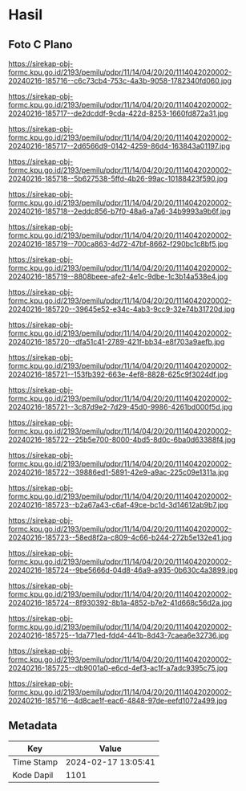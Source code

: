 # Hasil

## Foto C Plano

https://sirekap-obj-formc.kpu.go.id/2193/pemilu/pdpr/11/14/04/20/20/1114042020002-20240216-185716--c6c73cb4-753c-4a3b-9058-1782340fd060.jpg

https://sirekap-obj-formc.kpu.go.id/2193/pemilu/pdpr/11/14/04/20/20/1114042020002-20240216-185717--de2dcddf-9cda-422d-8253-1660fd872a31.jpg

https://sirekap-obj-formc.kpu.go.id/2193/pemilu/pdpr/11/14/04/20/20/1114042020002-20240216-185717--2d6566d9-0142-4259-86d4-163843a01197.jpg

https://sirekap-obj-formc.kpu.go.id/2193/pemilu/pdpr/11/14/04/20/20/1114042020002-20240216-185718--5b627538-5ffd-4b26-99ac-10188423f590.jpg

https://sirekap-obj-formc.kpu.go.id/2193/pemilu/pdpr/11/14/04/20/20/1114042020002-20240216-185718--2eddc856-b7f0-48a6-a7a6-34b9993a9b6f.jpg

https://sirekap-obj-formc.kpu.go.id/2193/pemilu/pdpr/11/14/04/20/20/1114042020002-20240216-185719--700ca863-4d72-47bf-8662-f290bc1c8bf5.jpg

https://sirekap-obj-formc.kpu.go.id/2193/pemilu/pdpr/11/14/04/20/20/1114042020002-20240216-185719--8808beee-afe2-4e1c-9dbe-1c3b14a538e4.jpg

https://sirekap-obj-formc.kpu.go.id/2193/pemilu/pdpr/11/14/04/20/20/1114042020002-20240216-185720--39645e52-e34c-4ab3-9cc9-32e74b31720d.jpg

https://sirekap-obj-formc.kpu.go.id/2193/pemilu/pdpr/11/14/04/20/20/1114042020002-20240216-185720--dfa51c41-2789-421f-bb34-e8f703a9aefb.jpg

https://sirekap-obj-formc.kpu.go.id/2193/pemilu/pdpr/11/14/04/20/20/1114042020002-20240216-185721--153fb392-663e-4ef8-8828-625c9f3024df.jpg

https://sirekap-obj-formc.kpu.go.id/2193/pemilu/pdpr/11/14/04/20/20/1114042020002-20240216-185721--3c87d9e2-7d29-45d0-9986-4261bd000f5d.jpg

https://sirekap-obj-formc.kpu.go.id/2193/pemilu/pdpr/11/14/04/20/20/1114042020002-20240216-185722--25b5e700-8000-4bd5-8d0c-6ba0d63388f4.jpg

https://sirekap-obj-formc.kpu.go.id/2193/pemilu/pdpr/11/14/04/20/20/1114042020002-20240216-185722--39886ed1-5891-42e9-a9ac-225c09e1311a.jpg

https://sirekap-obj-formc.kpu.go.id/2193/pemilu/pdpr/11/14/04/20/20/1114042020002-20240216-185723--b2a67a43-c6af-49ce-bc1d-3d14612ab9b7.jpg

https://sirekap-obj-formc.kpu.go.id/2193/pemilu/pdpr/11/14/04/20/20/1114042020002-20240216-185723--58ed8f2a-c809-4c66-b244-272b5e132e41.jpg

https://sirekap-obj-formc.kpu.go.id/2193/pemilu/pdpr/11/14/04/20/20/1114042020002-20240216-185724--9be5666d-04d8-46a9-a935-0b630c4a3899.jpg

https://sirekap-obj-formc.kpu.go.id/2193/pemilu/pdpr/11/14/04/20/20/1114042020002-20240216-185724--8f930392-8b1a-4852-b7e2-41d668c56d2a.jpg

https://sirekap-obj-formc.kpu.go.id/2193/pemilu/pdpr/11/14/04/20/20/1114042020002-20240216-185725--1da771ed-fdd4-441b-8d43-7caea6e32736.jpg

https://sirekap-obj-formc.kpu.go.id/2193/pemilu/pdpr/11/14/04/20/20/1114042020002-20240216-185725--db9001a0-e6cd-4ef3-ac1f-a7adc9395c75.jpg

https://sirekap-obj-formc.kpu.go.id/2193/pemilu/pdpr/11/14/04/20/20/1114042020002-20240216-185716--4d8cae1f-eac6-4848-97de-eefd1072a499.jpg


## Metadata

| Key        | Value               |
| ---------- | ------------------- |
| Time Stamp | 2024-02-17 13:05:41 |
| Kode Dapil | 1101                |



